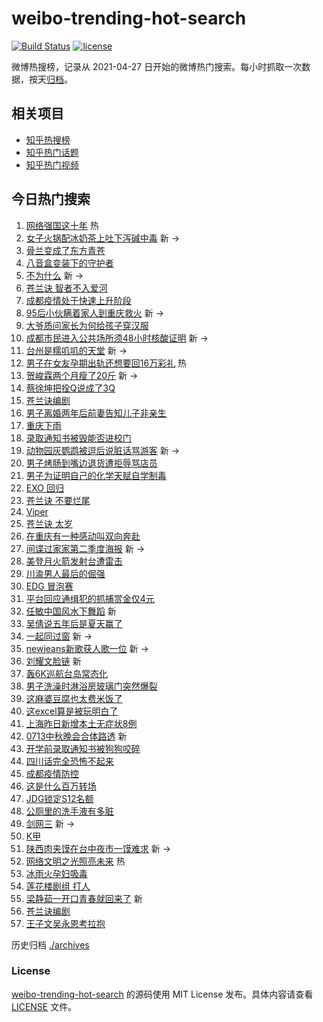 # weibo-trending-hot-search

[![Build Status](https://github.com/justjavac/weibo-trending-hot-search/workflows/ci/badge.svg?branch=master)](https://github.com/justjavac/weibo-trending-hot-search/actions)
[![license](https://img.shields.io/github/license/justjavac/weibo-trending-hot-search)](https://github.com/justjavac/weibo-trending-hot-search/blob/master/LICENSE)

微博热搜榜，记录从 2021-04-27 日开始的微博热门搜索。每小时抓取一次数据，按天[归档](./archives)。

## 相关项目

- [知乎热搜榜](https://github.com/justjavac/zhihu-trending-top-search)
- [知乎热门话题](https://github.com/justjavac/zhihu-trending-hot-questions)
- [知乎热门视频](https://github.com/justjavac/zhihu-trending-hot-video)

## 今日热门搜索

<!-- BEGIN -->
<!-- 最后更新时间 Mon Aug 29 2022 02:19:37 GMT+0800 (China Standard Time) -->

1. [网络强国这十年](https://s.weibo.com//weibo?q=%23%E7%BD%91%E7%BB%9C%E5%BC%BA%E5%9B%BD%E8%BF%99%E5%8D%81%E5%B9%B4%23&Refer=new_time)
   热
1. [女子火锅配冰奶茶上吐下泻碱中毒](https://s.weibo.com//weibo?q=%23%E5%A5%B3%E5%AD%90%E7%81%AB%E9%94%85%E9%85%8D%E5%86%B0%E5%A5%B6%E8%8C%B6%E4%B8%8A%E5%90%90%E4%B8%8B%E6%B3%BB%E7%A2%B1%E4%B8%AD%E6%AF%92%23&Refer=top)
   新 ->
1. [骨兰变成了东方青苍](https://s.weibo.com//weibo?q=%23%E9%AA%A8%E5%85%B0%E5%8F%98%E6%88%90%E4%BA%86%E4%B8%9C%E6%96%B9%E9%9D%92%E8%8B%8D%23&Refer=top)
1. [八音盒变装下的守护者](https://s.weibo.com//weibo?q=%23%E5%85%AB%E9%9F%B3%E7%9B%92%E5%8F%98%E8%A3%85%E4%B8%8B%E7%9A%84%E5%AE%88%E6%8A%A4%E8%80%85%23&Refer=top)
1. [不为什么](https://s.weibo.com//weibo?q=%E4%B8%8D%E4%B8%BA%E4%BB%80%E4%B9%88&Refer=top)
   新 ->
1. [苍兰诀 智者不入爱河](https://s.weibo.com//weibo?q=%E8%8B%8D%E5%85%B0%E8%AF%80%20%E6%99%BA%E8%80%85%E4%B8%8D%E5%85%A5%E7%88%B1%E6%B2%B3&Refer=top)
1. [成都疫情处于快速上升阶段](https://s.weibo.com//weibo?q=%23%E6%88%90%E9%83%BD%E7%96%AB%E6%83%85%E5%A4%84%E4%BA%8E%E5%BF%AB%E9%80%9F%E4%B8%8A%E5%8D%87%E9%98%B6%E6%AE%B5%23&Refer=top)
1. [95后小伙瞒着家人到重庆救火](https://s.weibo.com//weibo?q=%2395%E5%90%8E%E5%B0%8F%E4%BC%99%E7%9E%92%E7%9D%80%E5%AE%B6%E4%BA%BA%E5%88%B0%E9%87%8D%E5%BA%86%E6%95%91%E7%81%AB%23&Refer=top)
   新 ->
1. [大爷质问家长为何给孩子穿汉服](https://s.weibo.com//weibo?q=%23%E5%A4%A7%E7%88%B7%E8%B4%A8%E9%97%AE%E5%AE%B6%E9%95%BF%E4%B8%BA%E4%BD%95%E7%BB%99%E5%AD%A9%E5%AD%90%E7%A9%BF%E6%B1%89%E6%9C%8D%23&Refer=top)
1. [成都市民进入公共场所须48小时核酸证明](https://s.weibo.com//weibo?q=%23%E6%88%90%E9%83%BD%E5%B8%82%E6%B0%91%E8%BF%9B%E5%85%A5%E5%85%AC%E5%85%B1%E5%9C%BA%E6%89%80%E9%A1%BB48%E5%B0%8F%E6%97%B6%E6%A0%B8%E9%85%B8%E8%AF%81%E6%98%8E%23&Refer=top)
   新 ->
1. [台州是糯叽叽的天堂](https://s.weibo.com//weibo?q=%23%E5%8F%B0%E5%B7%9E%E6%98%AF%E7%B3%AF%E5%8F%BD%E5%8F%BD%E7%9A%84%E5%A4%A9%E5%A0%82%23&Refer=top)
   新 ->
1. [男子在女友孕期出轨还想要回16万彩礼](https://s.weibo.com//weibo?q=%23%E7%94%B7%E5%AD%90%E5%9C%A8%E5%A5%B3%E5%8F%8B%E5%AD%95%E6%9C%9F%E5%87%BA%E8%BD%A8%E8%BF%98%E6%83%B3%E8%A6%81%E5%9B%9E16%E4%B8%87%E5%BD%A9%E7%A4%BC%23&Refer=top)
   热
1. [贺峻霖两个月瘦了20斤](https://s.weibo.com//weibo?q=%23%E8%B4%BA%E5%B3%BB%E9%9C%96%E4%B8%A4%E4%B8%AA%E6%9C%88%E7%98%A6%E4%BA%8620%E6%96%A4%23&Refer=top)
   新 ->
1. [蔡徐坤把拴Q说成了3Q](https://s.weibo.com//weibo?q=%23%E8%94%A1%E5%BE%90%E5%9D%A4%E6%8A%8A%E6%8B%B4Q%E8%AF%B4%E6%88%90%E4%BA%863Q%23&Refer=top)
1. [苍兰诀编剧](https://s.weibo.com//weibo?q=%E8%8B%8D%E5%85%B0%E8%AF%80%E7%BC%96%E5%89%A7&Refer=top)
1. [男子离婚两年后前妻告知儿子非亲生](https://s.weibo.com//weibo?q=%23%E7%94%B7%E5%AD%90%E7%A6%BB%E5%A9%9A%E4%B8%A4%E5%B9%B4%E5%90%8E%E5%89%8D%E5%A6%BB%E5%91%8A%E7%9F%A5%E5%84%BF%E5%AD%90%E9%9D%9E%E4%BA%B2%E7%94%9F%23&Refer=top)
1. [重庆下雨](https://s.weibo.com//weibo?q=%23%E9%87%8D%E5%BA%86%E4%B8%8B%E9%9B%A8%23&Refer=top)
1. [录取通知书被毁能否进校门](https://s.weibo.com//weibo?q=%23%E5%BD%95%E5%8F%96%E9%80%9A%E7%9F%A5%E4%B9%A6%E8%A2%AB%E6%AF%81%E8%83%BD%E5%90%A6%E8%BF%9B%E6%A0%A1%E9%97%A8%23&Refer=top)
1. [动物园灰鹦鹉被逗后说脏话骂游客](https://s.weibo.com//weibo?q=%23%E5%8A%A8%E7%89%A9%E5%9B%AD%E7%81%B0%E9%B9%A6%E9%B9%89%E8%A2%AB%E9%80%97%E5%90%8E%E8%AF%B4%E8%84%8F%E8%AF%9D%E9%AA%82%E6%B8%B8%E5%AE%A2%23&Refer=top)
   新 ->
1. [男子烤肠到嘴边退货遭拒辱骂店员](https://s.weibo.com//weibo?q=%23%E7%94%B7%E5%AD%90%E7%83%A4%E8%82%A0%E5%88%B0%E5%98%B4%E8%BE%B9%E9%80%80%E8%B4%A7%E9%81%AD%E6%8B%92%E8%BE%B1%E9%AA%82%E5%BA%97%E5%91%98%23&Refer=top)
1. [男子为证明自己的化学天赋自学制毒](https://s.weibo.com//weibo?q=%23%E7%94%B7%E5%AD%90%E4%B8%BA%E8%AF%81%E6%98%8E%E8%87%AA%E5%B7%B1%E7%9A%84%E5%8C%96%E5%AD%A6%E5%A4%A9%E8%B5%8B%E8%87%AA%E5%AD%A6%E5%88%B6%E6%AF%92%23&Refer=top)
1. [EXO 回归](https://s.weibo.com//weibo?q=EXO%20%E5%9B%9E%E5%BD%92&Refer=top)
1. [苍兰诀 不要烂尾](https://s.weibo.com//weibo?q=%E8%8B%8D%E5%85%B0%E8%AF%80%20%E4%B8%8D%E8%A6%81%E7%83%82%E5%B0%BE&Refer=top)
1. [Viper](https://s.weibo.com//weibo?q=Viper&Refer=top)
1. [苍兰诀 太岁](https://s.weibo.com//weibo?q=%E8%8B%8D%E5%85%B0%E8%AF%80%20%E5%A4%AA%E5%B2%81&Refer=top)
1. [在重庆有一种感动叫双向奔赴](https://s.weibo.com//weibo?q=%23%E5%9C%A8%E9%87%8D%E5%BA%86%E6%9C%89%E4%B8%80%E7%A7%8D%E6%84%9F%E5%8A%A8%E5%8F%AB%E5%8F%8C%E5%90%91%E5%A5%94%E8%B5%B4%23&Refer=top)
1. [间谍过家家第二季度海报](https://s.weibo.com//weibo?q=%23%E9%97%B4%E8%B0%8D%E8%BF%87%E5%AE%B6%E5%AE%B6%E7%AC%AC%E4%BA%8C%E5%AD%A3%E5%BA%A6%E6%B5%B7%E6%8A%A5%23&Refer=top)
   新 ->
1. [美登月火箭发射台遭雷击](https://s.weibo.com//weibo?q=%23%E7%BE%8E%E7%99%BB%E6%9C%88%E7%81%AB%E7%AE%AD%E5%8F%91%E5%B0%84%E5%8F%B0%E9%81%AD%E9%9B%B7%E5%87%BB%23&Refer=top)
1. [川渝男人最后的倔强](https://s.weibo.com//weibo?q=%23%E5%B7%9D%E6%B8%9D%E7%94%B7%E4%BA%BA%E6%9C%80%E5%90%8E%E7%9A%84%E5%80%94%E5%BC%BA%23&Refer=top)
1. [EDG 冒泡赛](https://s.weibo.com//weibo?q=EDG%20%E5%86%92%E6%B3%A1%E8%B5%9B&Refer=top)
1. [平台回应通缉犯的抓捕赏金仅4元](https://s.weibo.com//weibo?q=%23%E5%B9%B3%E5%8F%B0%E5%9B%9E%E5%BA%94%E9%80%9A%E7%BC%89%E7%8A%AF%E7%9A%84%E6%8A%93%E6%8D%95%E8%B5%8F%E9%87%91%E4%BB%854%E5%85%83%23&Refer=top)
1. [任敏中国风水下舞蹈](https://s.weibo.com//weibo?q=%23%E4%BB%BB%E6%95%8F%E4%B8%AD%E5%9B%BD%E9%A3%8E%E6%B0%B4%E4%B8%8B%E8%88%9E%E8%B9%88%23&Refer=top)
   新
1. [吴倩说五年后是夏天赢了](https://s.weibo.com//weibo?q=%23%E5%90%B4%E5%80%A9%E8%AF%B4%E4%BA%94%E5%B9%B4%E5%90%8E%E6%98%AF%E5%A4%8F%E5%A4%A9%E8%B5%A2%E4%BA%86%23&Refer=top)
1. [一起同过窗](https://s.weibo.com//weibo?q=%E4%B8%80%E8%B5%B7%E5%90%8C%E8%BF%87%E7%AA%97&Refer=top)
   新 ->
1. [newjeans新歌获人歌一位](https://s.weibo.com//weibo?q=%23newjeans%E6%96%B0%E6%AD%8C%E8%8E%B7%E4%BA%BA%E6%AD%8C%E4%B8%80%E4%BD%8D%23&Refer=top)
   新 ->
1. [刘耀文脸链](https://s.weibo.com//weibo?q=%23%E5%88%98%E8%80%80%E6%96%87%E8%84%B8%E9%93%BE%23&Refer=top)
   新
1. [轰6K巡航台岛常态化](https://s.weibo.com//weibo?q=%23%E8%BD%B06K%E5%B7%A1%E8%88%AA%E5%8F%B0%E5%B2%9B%E5%B8%B8%E6%80%81%E5%8C%96%23&Refer=top)
1. [男子洗澡时淋浴房玻璃门突然爆裂](https://s.weibo.com//weibo?q=%23%E7%94%B7%E5%AD%90%E6%B4%97%E6%BE%A1%E6%97%B6%E6%B7%8B%E6%B5%B4%E6%88%BF%E7%8E%BB%E7%92%83%E9%97%A8%E7%AA%81%E7%84%B6%E7%88%86%E8%A3%82%23&Refer=top)
1. [这麻婆豆腐也太费米饭了](https://s.weibo.com//weibo?q=%23%E8%BF%99%E9%BA%BB%E5%A9%86%E8%B1%86%E8%85%90%E4%B9%9F%E5%A4%AA%E8%B4%B9%E7%B1%B3%E9%A5%AD%E4%BA%86%23&Refer=top)
1. [这excel算是被玩明白了](https://s.weibo.com//weibo?q=%23%E8%BF%99excel%E7%AE%97%E6%98%AF%E8%A2%AB%E7%8E%A9%E6%98%8E%E7%99%BD%E4%BA%86%23&Refer=top)
1. [上海昨日新增本土无症状8例](https://s.weibo.com//weibo?q=%23%E4%B8%8A%E6%B5%B7%E6%98%A8%E6%97%A5%E6%96%B0%E5%A2%9E%E6%9C%AC%E5%9C%9F%E6%97%A0%E7%97%87%E7%8A%B68%E4%BE%8B%23&Refer=top)
1. [0713中秋晚会合体路透](https://s.weibo.com//weibo?q=%230713%E4%B8%AD%E7%A7%8B%E6%99%9A%E4%BC%9A%E5%90%88%E4%BD%93%E8%B7%AF%E9%80%8F%23&Refer=top)
   新
1. [开学前录取通知书被狗狗咬碎](https://s.weibo.com//weibo?q=%23%E5%BC%80%E5%AD%A6%E5%89%8D%E5%BD%95%E5%8F%96%E9%80%9A%E7%9F%A5%E4%B9%A6%E8%A2%AB%E7%8B%97%E7%8B%97%E5%92%AC%E7%A2%8E%23&Refer=top)
1. [四川话完全恐怖不起来](https://s.weibo.com//weibo?q=%23%E5%9B%9B%E5%B7%9D%E8%AF%9D%E5%AE%8C%E5%85%A8%E6%81%90%E6%80%96%E4%B8%8D%E8%B5%B7%E6%9D%A5%23&Refer=top)
1. [成都疫情防控](https://s.weibo.com//weibo?q=%23%E6%88%90%E9%83%BD%E7%96%AB%E6%83%85%E9%98%B2%E6%8E%A7%23&Refer=top)
1. [这是什么百万转场](https://s.weibo.com//weibo?q=%23%E8%BF%99%E6%98%AF%E4%BB%80%E4%B9%88%E7%99%BE%E4%B8%87%E8%BD%AC%E5%9C%BA%23&Refer=top)
1. [JDG锁定S12名额](https://s.weibo.com//weibo?q=%23JDG%E9%94%81%E5%AE%9AS12%E5%90%8D%E9%A2%9D%23&Refer=top)
1. [公厕里的洗手液有多脏](https://s.weibo.com//weibo?q=%23%E5%85%AC%E5%8E%95%E9%87%8C%E7%9A%84%E6%B4%97%E6%89%8B%E6%B6%B2%E6%9C%89%E5%A4%9A%E8%84%8F%23&Refer=top)
1. [剑网三](https://s.weibo.com//weibo?q=%23%E5%89%91%E7%BD%91%E4%B8%89%23&Refer=top)
   新 ->
1. [K甲](https://s.weibo.com//weibo?q=K%E7%94%B2&Refer=top)
1. [陕西肉夹馍在台中夜市一馍难求](https://s.weibo.com//weibo?q=%23%E9%99%95%E8%A5%BF%E8%82%89%E5%A4%B9%E9%A6%8D%E5%9C%A8%E5%8F%B0%E4%B8%AD%E5%A4%9C%E5%B8%82%E4%B8%80%E9%A6%8D%E9%9A%BE%E6%B1%82%23&Refer=top)
   新 ->
1. [网络文明之光照亮未来](https://s.weibo.com//weibo?q=%23%E7%BD%91%E7%BB%9C%E6%96%87%E6%98%8E%E4%B9%8B%E5%85%89%E7%85%A7%E4%BA%AE%E6%9C%AA%E6%9D%A5%23&Refer=new_time)
   热
1. [冰雨火孕妇吸毒](https://s.weibo.com//weibo?q=%23%E5%86%B0%E9%9B%A8%E7%81%AB%E5%AD%95%E5%A6%87%E5%90%B8%E6%AF%92%23&Refer=top)
1. [莲花楼剧组 打人](https://s.weibo.com//weibo?q=%E8%8E%B2%E8%8A%B1%E6%A5%BC%E5%89%A7%E7%BB%84%20%E6%89%93%E4%BA%BA&Refer=top)
1. [梁静茹一开口青春就回来了](https://s.weibo.com//weibo?q=%23%E6%A2%81%E9%9D%99%E8%8C%B9%E4%B8%80%E5%BC%80%E5%8F%A3%E9%9D%92%E6%98%A5%E5%B0%B1%E5%9B%9E%E6%9D%A5%E4%BA%86%23&Refer=top)
   新
1. [苍兰诀编剧](https://s.weibo.com//weibo?q=%23%E8%8B%8D%E5%85%B0%E8%AF%80%E7%BC%96%E5%89%A7%23&Refer=top)
1. [王子文吴永恩考拉抱](https://s.weibo.com//weibo?q=%23%E7%8E%8B%E5%AD%90%E6%96%87%E5%90%B4%E6%B0%B8%E6%81%A9%E8%80%83%E6%8B%89%E6%8A%B1%23&Refer=top)

<!-- END -->

历史归档 [./archives](./archives)

### License

[weibo-trending-hot-search](https://github.com/justjavac/weibo-trending-hot-search)
的源码使用 MIT License 发布。具体内容请查看 [LICENSE](./LICENSE) 文件。
